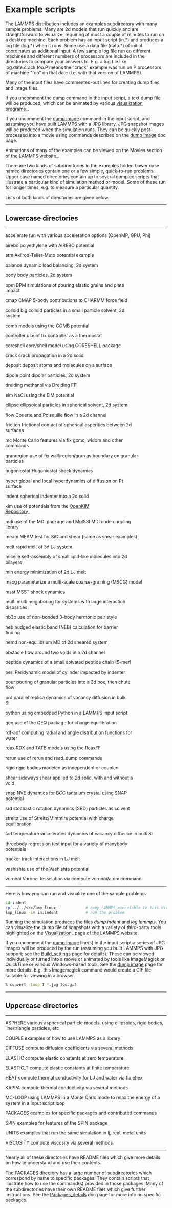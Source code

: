 # Example scripts

The LAMMPS distribution includes an examples subdirectory with many
sample problems. Many are 2d models that run quickly and are
straightforward to visualize, requiring at most a couple of minutes to
run on a desktop machine. Each problem has an input script (in.\*) and
produces a log file (log.\*) when it runs. Some use a data file
(data.\*) of initial coordinates as additional input. A few sample log
file run on different machines and different numbers of processors are
included in the directories to compare your answers to. E.g. a log file
like log.date.crack.foo.P means the \"crack\" example was run on P
processors of machine \"foo\" on that date (i.e. with that version of
LAMMPS).

Many of the input files have commented-out lines for creating dump files
and image files.

If you uncomment the [dump](dump) command in the input script, a text
dump file will be produced, which can be animated by various
[visualization programs](https://www.lammps.org/viz.html)\_.

If you uncomment the [dump image](dump) command in the input script, and
assuming you have built LAMMPS with a JPG library, JPG snapshot images
will be produced when the simulation runs. They can be quickly
post-processed into a movie using commands described on the [dump
image](dump_image) doc page.

Animations of many of the examples can be viewed on the Movies section
of the [LAMMPS website](https://www.lammps.org/movies.html)\_.

There are two kinds of subdirectories in the examples folder. Lower case
named directories contain one or a few simple, quick-to-run problems.
Upper case named directories contain up to several complex scripts that
illustrate a particular kind of simulation method or model. Some of
these run for longer times, e.g. to measure a particular quantity.

Lists of both kinds of directories are given below.

------------------------------------------------------------------------

## Lowercase directories

  ------------- -------------------------------------------------------- --
  accelerate    run with various acceleration options (OpenMP, GPU, Phi) 

  airebo        polyethylene with AIREBO potential                       

  atm           Axilrod-Teller-Muto potential example                    

  balance       dynamic load balancing, 2d system                        

  body          body particles, 2d system                                

  bpm           BPM simulations of pouring elastic grains and plate      
                impact                                                   

  cmap          CMAP 5-body contributions to CHARMM force field          

  colloid       big colloid particles in a small particle solvent, 2d    
                system                                                   

  comb          models using the COMB potential                          

  controller    use of fix controller as a thermostat                    

  coreshell     core/shell model using CORESHELL package                 

  crack         crack propagation in a 2d solid                          

  deposit       deposit atoms and molecules on a surface                 

  dipole        point dipolar particles, 2d system                       

  dreiding      methanol via Dreiding FF                                 

  eim           NaCl using the EIM potential                             

  ellipse       ellipsoidal particles in spherical solvent, 2d system    

  flow          Couette and Poiseuille flow in a 2d channel              

  friction      frictional contact of spherical asperities between 2d    
                surfaces                                                 

  mc            Monte Carlo features via fix gcmc, widom and other       
                commands                                                 

  granregion    use of fix wall/region/gran as boundary on granular      
                particles                                                

  hugoniostat   Hugoniostat shock dynamics                               

  hyper         global and local hyperdynamics of diffusion on Pt        
                surface                                                  

  indent        spherical indenter into a 2d solid                       

  kim           use of potentials from the [OpenKIM                      
                Repository](https://openkim.org)\_                       

  mdi           use of the MDI package and MolSSI MDI code coupling      
                library                                                  

  meam          MEAM test for SiC and shear (same as shear examples)     

  melt          rapid melt of 3d LJ system                               

  micelle       self-assembly of small lipid-like molecules into 2d      
                bilayers                                                 

  min           energy minimization of 2d LJ melt                        

  mscg          parameterize a multi-scale coarse-graining (MSCG) model  

  msst          MSST shock dynamics                                      

  multi         multi neighboring for systems with large interaction     
                disparities                                              

  nb3b          use of non-bonded 3-body harmonic pair style             

  neb           nudged elastic band (NEB) calculation for barrier        
                finding                                                  

  nemd          non-equilibrium MD of 2d sheared system                  

  obstacle      flow around two voids in a 2d channel                    

  peptide       dynamics of a small solvated peptide chain (5-mer)       

  peri          Peridynamic model of cylinder impacted by indenter       

  pour          pouring of granular particles into a 3d box, then chute  
                flow                                                     

  prd           parallel replica dynamics of vacancy diffusion in bulk   
                Si                                                       

  python        using embedded Python in a LAMMPS input script           

  qeq           use of the QEQ package for charge equilibration          

  rdf-adf       computing radial and angle distribution functions for    
                water                                                    

  reax          RDX and TATB models using the ReaxFF                     

  rerun         use of rerun and read_dump commands                      

  rigid         rigid bodies modeled as independent or coupled           

  shear         sideways shear applied to 2d solid, with and without a   
                void                                                     

  snap          NVE dynamics for BCC tantalum crystal using SNAP         
                potential                                                

  srd           stochastic rotation dynamics (SRD) particles as solvent  

  streitz       use of Streitz/Mintmire potential with charge            
                equilibration                                            

  tad           temperature-accelerated dynamics of vacancy diffusion in 
                bulk Si                                                  

  threebody     regression test input for a variety of manybody          
                potentials                                               

  tracker       track interactions in LJ melt                            

  vashishta     use of the Vashishta potential                           

  voronoi       Voronoi tesselation via compute voronoi/atom command     
  ------------- -------------------------------------------------------- --

Here is how you can run and visualize one of the sample problems:

``` bash
cd indent
cp ../../src/lmp_linux .           # copy LAMMPS executable to this dir
lmp_linux -in in.indent            # run the problem
```

Running the simulation produces the files *dump.indent* and
*log.lammps*. You can visualize the dump file of snapshots with a
variety of third-party tools highlighted on the
[Visualization](https://www.lammps.org/viz.html)\_ page of the LAMMPS
website.

If you uncomment the [dump image](dump_image) line(s) in the input
script a series of JPG images will be produced by the run (assuming you
built LAMMPS with JPG support; see the [Build_settings](Build_settings)
page for details). These can be viewed individually or turned into a
movie or animated by tools like ImageMagick or QuickTime or various
Windows-based tools. See the [dump image](dump_image) page for more
details. E.g. this Imagemagick command would create a GIF file suitable
for viewing in a browser.

``` bash
% convert -loop 1 *.jpg foo.gif
```

------------------------------------------------------------------------

## Uppercase directories

  ----------- --------------------------------------------------------------
  ASPHERE     various aspherical particle models, using ellipsoids, rigid
              bodies, line/triangle particles, etc

  COUPLE      examples of how to use LAMMPS as a library

  DIFFUSE     compute diffusion coefficients via several methods

  ELASTIC     compute elastic constants at zero temperature

  ELASTIC_T   compute elastic constants at finite temperature

  HEAT        compute thermal conductivity for LJ and water via fix ehex

  KAPPA       compute thermal conductivity via several methods

  MC-LOOP     using LAMMPS in a Monte Carlo mode to relax the energy of a
              system in a input script loop

  PACKAGES    examples for specific packages and contributed commands

  SPIN        examples for features of the SPIN package

  UNITS       examples that run the same simulation in lj, real, metal units

  VISCOSITY   compute viscosity via several methods
  ----------- --------------------------------------------------------------

Nearly all of these directories have README files which give more
details on how to understand and use their contents.

The PACKAGES directory has a large number of subdirectories which
correspond by name to specific packages. They contain scripts that
illustrate how to use the command(s) provided in those packages. Many of
the subdirectories have their own README files which give further
instructions. See the [Packages_details](Packages_details) doc page for
more info on specific packages.
